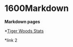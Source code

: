# 1600Markdown

**Markdown pages**

*[Tiger Woods Stats](https://github.com/jpd4fn/1600Markdown/blob/main/TigerFacts.md)

*link 2
